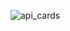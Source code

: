 ![api_cards](https://github.com/Inaba1995/docker_db_api/assets/149956151/1bdeff93-2d3d-4a08-ad76-30c225dd777e)
